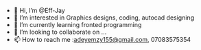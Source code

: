 - 👋 Hi, I’m @Eff-Jay
- 👀 I’m interested in Graphics designs, coding, autocad designing
- 🌱 I’m currently learning fronted programming
- 💞️ I’m looking to collaborate on ...
- 📫 How to reach me :adeyemzy155@gmail.com, 07083575354 

<!---
Eff-Jay/Eff-Jay is a ✨ special ✨ repository because its `README.md` (this file) appears on your GitHub profile.
You can click the Preview link to take a look at your changes.
--->
